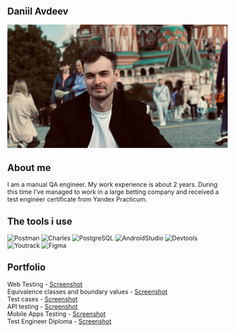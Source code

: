 ## Daniil Avdeev

![MainPhoto](https://github.com/Danifer032/danifer032/blob/main/assets/photo_2023-07-05_00-21-23.jpg)

## About me
I am a manual QA engineer. My work experience is about 2 years. During this time I've managed to work in a large betting company and received a test engineer certificate from Yandex Practicum. 

## The tools i use
![Postman](https://img.shields.io/badge/POSTMAN-orange?style=for-the-badge&)
![Charles](https://img.shields.io/badge/CHARLES-grey?style=for-the-badge&)
![PostgreSQL](https://img.shields.io/badge/PostgreSQL-blue?style=for-the-badge&)
![AndroidStudio](https://img.shields.io/badge/AndroidStudio-green?style=for-the-badge&)
![Devtools](https://img.shields.io/badge/Devtools-yellow?style=for-the-badge&)
![Youtrack](https://img.shields.io/badge/Youtrack-purple?style=for-the-badge&)
![Figma](https://img.shields.io/badge/Figma-red?style=for-the-badge&)

## Portfolio
Web Testing - [Screenshot](https://github.com/Danifer032/danifer032/blob/main/assets/Web_testing.png)  
Equivalence classes and boundary values - [Screenshot](https://github.com/Danifer032/danifer032/blob/main/assets/Validate_testing.png)  
Test cases - [Screenshot](https://github.com/Danifer032/danifer032/blob/main/assets/Test_cases.png)  
API testing - [Screenshot](https://github.com/Danifer032/danifer032/blob/main/assets/Api_testing.png)  
Mobile Apps Testing - [Screenshot](https://github.com/Danifer032/danifer032/blob/main/assets/App_testing.png)  
Test Engineer Diploma - [Screenshot](https://github.com/Danifer032/danifer032/blob/main/assets/Diploma_Yandex_Practicum.pdf)  